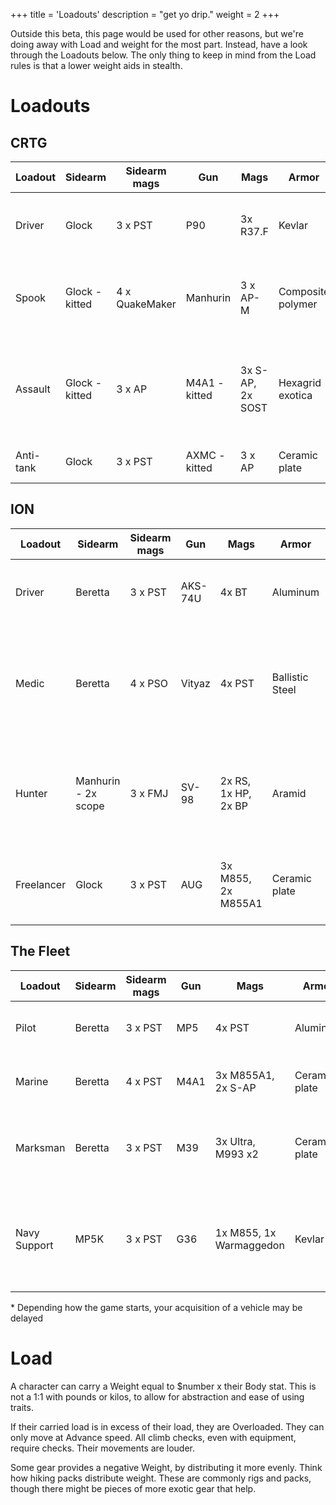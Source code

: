 +++
title = 'Loadouts'
description = "get yo drip."
weight = 2
+++

Outside this beta, this page would be used for other reasons, but we're doing away with Load and weight for the most part. Instead, have a look through the Loadouts below. The only thing to keep in mind from the Load rules is that a lower weight aids in stealth.

# Loadouts

## CRTG

| Loadout   | Sidearm        | Sidearm mags   | Gun           | Mags             | Armor             | Medical                                                                           | Grenades                      | Spare Ammo       | Vehicle |
| --------- | -------------- | -------------- | ------------- | ---------------- | ----------------- | --------------------------------------------------------------------------------- | ----------------------------- | ---------------- | ------- |
| Driver    | Glock          | 3 x PST        | P90           | 3x R37.F         | Kevlar            | First Responder, Morphine, Bandage x2, AluRoll                                    | N/A                           | N/A              | Y       |
| Spook     | Glock - kitted | 4 x QuakeMaker | Manhurin      | 3 x AP-M         | Composite polymer | AFAK, Norepinephrine x2, Trimadol, Hemostatic, AluRoll, Ibuprofen                 | 2 Flashbang, Smoke, Signal    | 20               | N       |
| Assault   | Glock - kitted | 3 x AP         | M4A1 - kitted | 3x S-AP, 2x SOST | Hexagrid exotica  | IFAK, Adrenaline, Morphine, Propital, Analgesic, AluRoll, Hemostatic, Surgery kit | 2 Frag, 1 Impact, 1 Flashbang | 90 S-AP, 30 SOST | N       |
| Anti-tank | Glock          | 3 x PST        | AXMC - kitted | 3 x AP           | Ceramic plate     | IFAK, Morphine, Surgery kit                                                       | 2 Smoke, 2 Signal             | 20 FMJ           | N       |

## ION

| Loadout    | Sidearm             | Sidearm mags | Gun     | Mags                | Armor           | Medical                                                                 | Grenades                   | Spare Ammo           | Vehicle |
| ---------- | ------------------- | ------------ | ------- | ------------------- | --------------- | ----------------------------------------------------------------------- | -------------------------- | -------------------- | ------- |
| Driver     | Beretta             | 3 x PST      | AKS-74U | 4x BT               | Aluminum        | First Responder, Morphine, Bandage x2, Splint                           | 2 Frag                     | 60 BT                | Y       |
| Medic      | Beretta             | 4 x PSO      | Vityaz  | 4x PST              | Ballistic Steel | Medic Pack, Surgery Kit, IbuProfen, Morphine x3, Tourniquet x2, AluRoll | 2 Flashbang, Smoke, Signal | N/A                  | N       |
| Hunter     | Manhurin - 2x scope | 3 x FMJ      | SV-98   | 2x RS, 1x HP, 2x BP | Aramid          | IFAK, Morphine x2, Trimadol, Splint, Bandages x2, Cao Sao Vang          | N/A                        | 20 HP, 20 RS, 12 FMJ | N       |
| Freelancer | Glock               | 3 x PST      | AUG     | 3x M855, 2x M855A1  | Ceramic plate   | AFAK, Morphine x2, Cao Sao Vang, Splint, Tourniquet                     | 3 Frag, 1 Smoke, 1 Signal  | 120 M855             | N       |

## The Fleet

| Loadout      | Sidearm | Sidearm mags | Gun  | Mags                    | Armor         | Medical                                                                | Grenades                      | Spare Ammo           | Vehicle |
| ------------ | ------- | ------------ | ---- | ----------------------- | ------------- | ---------------------------------------------------------------------- | ----------------------------- | ---------------------| ------- |
| Pilot        | Beretta | 3 x PST      | MP5  | 4x PST                  | Aluminum      | IFAK, Bandage x2, Surgery kit, Splint                                  | 1 Smoke, 1 Signal             | 90 PST               | Y\*     |
| Marine       | Beretta | 4 x PST      | M4A1 | 3x M855A1, 2x S-AP      | Ceramic plate | AFAK, Hemostatic x2, AluRoll, Analgesic                                | 2 Frag, 2 Impact, 1 Smoke     | 120 M855A1           | N       |
| Marksman     | Beretta | 3 x PST      | M39  | 3x Ultra, M993 x2       | Ceramic plate | AFAK, Hemostatic, Splint, Bandages x2, Analgesic                       | 2 Frag, 1 Flashbang, 1 Signal | 30 Ultra, 10 M993    | N       |
| Navy Support | MP5K    | 3 x PST      | G36  | 1x M855, 1x Warmaggedon | Kevlar        | First Responder Kit, Tourniquet x2, AluRoll x2, Ibuprofen, Surgery kit | 3 Frag, 2 Smoke, 2 Signal     | 60 M855, 60 PST      | Y\*     |

\* Depending how the game starts, your acquisition of a vehicle may be delayed


# Load
A character can carry a Weight equal to $number x their Body stat. This is not a 1:1 with pounds or kilos, to allow for abstraction and ease of using traits. 

If their carried load is in excess of their load, they are Overloaded. They can only move at Advance speed. All climb checks, even with equipment, require checks. Their movements are louder.  

Some gear provides a negative Weight, by distributing it more evenly. Think how hiking packs distribute weight. These are commonly rigs and packs, though there might be pieces of more exotic gear that help.